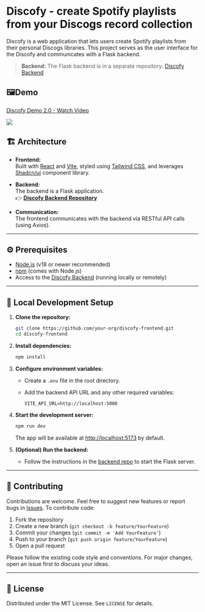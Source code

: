 # Discofy - create Spotify playlists from your Discogs record collection

Discofy is a web application that lets users create Spotify playlists from their personal Discogs libraries. This project serves as the user interface for the Discofy and communicates with a Flask backend.

> **Backend:** The Flask backend is in a separate repository: [Discofy Backend](https://github.com/oskarprzybylski23/Discofy)
## 🖼Demo

<div>
    <a href="https://www.loom.com/share/13052ba3d5284f97bd7aa994ac213298" target="_blank">
      <p>Discofy Demo 2.0 - Watch Video</p>
    </a>
    <a href="https://www.loom.com/share/13052ba3d5284f97bd7aa994ac213298" target="_blank">
      <img style="max-width:300px;" src="https://cdn.loom.com/sessions/thumbnails/13052ba3d5284f97bd7aa994ac213298-f9009e6e37778c29-full-play.gif">
    </a>
  </div>

## 🏗️ Architecture

- **Frontend:**  
  Built with [React](https://react.dev/) and [Vite](https://vitejs.dev/), styled using [Tailwind CSS](https://tailwindcss.com/), and leverages [Shadcn/ui](https://ui.shadcn.com/) component library.

- **Backend:**  
  The backend is a Flask application.  
  👉 **[Discofy Backend Repository](https://github.com/oskarprzybylski23/Discofy)**

- **Communication:**  
  The frontend communicates with the backend via RESTful API calls (using Axios).

---

## ⚙️ Prerequisites

- [Node.js](https://nodejs.org/) (v18 or newer recommended)
- [npm](https://www.npmjs.com/) (comes with Node.js)
- Access to the [Discofy Backend](https://github.com/your-org/discofy-backend) (running locally or remotely)

---

## 🚀 Local Development Setup

1. **Clone the repository:**

   ```bash
   git clone https://github.com/your-org/discofy-frontend.git
   cd discofy-frontend
   ```

2. **Install dependencies:**

   ```bash
   npm install
   ```

3. **Configure environment variables:**

   - Create a `.env` file in the root directory.
   - Add the backend API URL and any other required variables:

     ```
     VITE_API_URL=http://localhost:5000

     ```

4. **Start the development server:**

   ```bash
   npm run dev
   ```

   The app will be available at [http://localhost:5173](http://localhost:5173) by default.

5. **(Optional) Run the backend:**
   - Follow the instructions in the [backend repo](https://github.com/your-org/discofy-backend) to start the Flask server.

---

## 🤝 Contributing

Contributions are welcome. Feel free to suggest new features or report bugs in [Issues](https://github.com/oskarprzybylski23/Discofy/issues). To contribute code:

1. Fork the repository
2. Create a new branch (`git checkout -b feature/YourFeature`)
3. Commit your changes (`git commit -m 'Add YourFeature'`)
4. Push to your branch (`git push origin feature/YourFeature`)
5. Open a pull request

Please follow the existing code style and conventions. For major changes, open an issue first to discuss your ideas.

---

## 📝 License

Distributed under the MIT License. See `LICENSE` for details.
